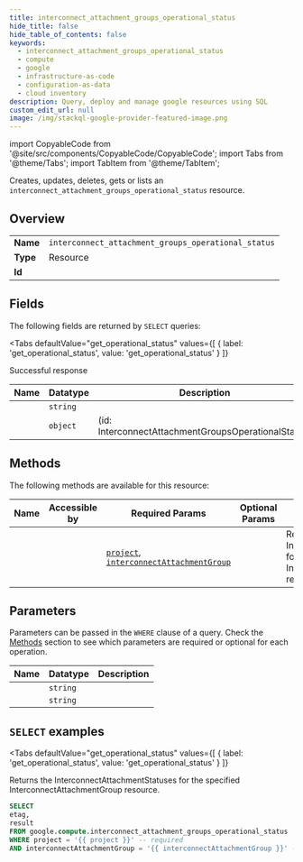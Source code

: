 ```yaml
--- 
title: interconnect_attachment_groups_operational_status
hide_title: false
hide_table_of_contents: false
keywords:
  - interconnect_attachment_groups_operational_status
  - compute
  - google
  - infrastructure-as-code
  - configuration-as-data
  - cloud inventory
description: Query, deploy and manage google resources using SQL
custom_edit_url: null
image: /img/stackql-google-provider-featured-image.png
---
```


import CopyableCode from '@site/src/components/CopyableCode/CopyableCode';
import Tabs from '@theme/Tabs';
import TabItem from '@theme/TabItem';

Creates, updates, deletes, gets or lists an <code>interconnect_attachment_groups_operational_status</code> resource.

## Overview
<table><tbody>
<tr><td><b>Name</b></td><td><code>interconnect_attachment_groups_operational_status</code></td></tr>
<tr><td><b>Type</b></td><td>Resource</td></tr>
<tr><td><b>Id</b></td><td><CopyableCode code="google.compute.interconnect_attachment_groups_operational_status" /></td></tr>
</tbody></table>

## Fields

The following fields are returned by `SELECT` queries:

<Tabs
    defaultValue="get_operational_status"
    values={[
        { label: 'get_operational_status', value: 'get_operational_status' }
    ]}
>
<TabItem value="get_operational_status">

Successful response

<table>
<thead>
    <tr>
    <th>Name</th>
    <th>Datatype</th>
    <th>Description</th>
    </tr>
</thead>
<tbody>
<tr>
    <td><CopyableCode code="etag" /></td>
    <td><code>string</code></td>
    <td></td>
</tr>
<tr>
    <td><CopyableCode code="result" /></td>
    <td><code>object</code></td>
    <td> (id: InterconnectAttachmentGroupsOperationalStatus)</td>
</tr>
</tbody>
</table>
</TabItem>
</Tabs>

## Methods

The following methods are available for this resource:

<table>
<thead>
    <tr>
    <th>Name</th>
    <th>Accessible by</th>
    <th>Required Params</th>
    <th>Optional Params</th>
    <th>Description</th>
    </tr>
</thead>
<tbody>
<tr>
    <td><a href="#get_operational_status"><CopyableCode code="get_operational_status" /></a></td>
    <td><CopyableCode code="select" /></td>
    <td><a href="#parameter-project"><code>project</code></a>, <a href="#parameter-interconnectAttachmentGroup"><code>interconnectAttachmentGroup</code></a></td>
    <td></td>
    <td>Returns the InterconnectAttachmentStatuses for the specified InterconnectAttachmentGroup resource.</td>
</tr>
</tbody>
</table>

## Parameters

Parameters can be passed in the `WHERE` clause of a query. Check the [Methods](#methods) section to see which parameters are required or optional for each operation.

<table>
<thead>
    <tr>
    <th>Name</th>
    <th>Datatype</th>
    <th>Description</th>
    </tr>
</thead>
<tbody>
<tr id="parameter-interconnectAttachmentGroup">
    <td><CopyableCode code="interconnectAttachmentGroup" /></td>
    <td><code>string</code></td>
    <td></td>
</tr>
<tr id="parameter-project">
    <td><CopyableCode code="project" /></td>
    <td><code>string</code></td>
    <td></td>
</tr>
</tbody>
</table>

## `SELECT` examples

<Tabs
    defaultValue="get_operational_status"
    values={[
        { label: 'get_operational_status', value: 'get_operational_status' }
    ]}
>
<TabItem value="get_operational_status">

Returns the InterconnectAttachmentStatuses for the specified InterconnectAttachmentGroup resource.

```sql
SELECT
etag,
result
FROM google.compute.interconnect_attachment_groups_operational_status
WHERE project = '{{ project }}' -- required
AND interconnectAttachmentGroup = '{{ interconnectAttachmentGroup }}' -- required;
```
</TabItem>
</Tabs>
